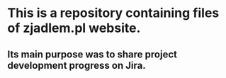 # This is a repository containing files of zjadlem.pl website.

## Its main purpose was to share project development progress on Jira. 
